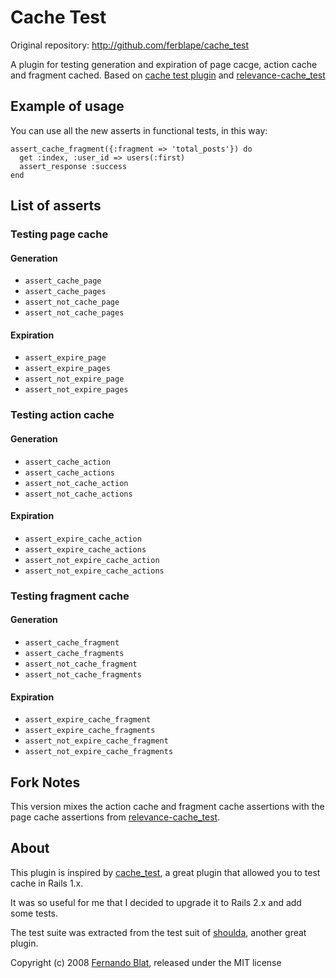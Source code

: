 # Cache Test

Original repository: <http://github.com/ferblape/cache_test>

A plugin for testing generation and expiration of page cacge, action cache and fragment cached. Based on [cache test plugin](http://blog.cosinux.org/pages/page-cache-test) and [relevance-cache_test](http://github.com/relevance/cache_test/tree/master)


## Example of usage

You can use all the new asserts in functional tests, in this way:

    assert_cache_fragment({:fragment => 'total_posts'}) do
      get :index, :user_id => users(:first)
      assert_response :success
    end


## List of asserts

### Testing page cache

#### Generation

  - `assert_cache_page`
  - `assert_cache_pages`
  - `assert_not_cache_page`
  - `assert_not_cache_pages`

#### Expiration

  - `assert_expire_page`
  - `assert_expire_pages`
  - `assert_not_expire_page`
  - `assert_not_expire_pages`

### Testing action cache

#### Generation

  - `assert_cache_action`
  - `assert_cache_actions`
  - `assert_not_cache_action`
  - `assert_not_cache_actions`

#### Expiration

  - `assert_expire_cache_action`
  - `assert_expire_cache_actions`
  - `assert_not_expire_cache_action`
  - `assert_not_expire_cache_actions`

### Testing fragment cache

#### Generation

  - `assert_cache_fragment`
  - `assert_cache_fragments`
  - `assert_not_cache_fragment`
  - `assert_not_cache_fragments`

#### Expiration

  - `assert_expire_cache_fragment`
  - `assert_expire_cache_fragments`
  - `assert_not_expire_cache_fragment`
  - `assert_not_expire_cache_fragments`
  
## Fork Notes

This version mixes the action cache and fragment cache assertions with the page cache assertions from [relevance-cache_test](http://github.com/relevance/cache_test/tree/master).

## About

This plugin is inspired by [cache_test](http://blog.cosinux.org/pages/page-cache-test), a great plugin that allowed you to test cache in Rails 1.x. 

It was so useful for me that I decided to upgrade it to Rails 2.x and add some tests. 

The test suite was extracted from the test suit of [shoulda](http://github.com/thoughtbot/shoulda), another great plugin.

Copyright (c) 2008 [Fernando Blat](http://www.inwebwetrust.net), released under the MIT license
